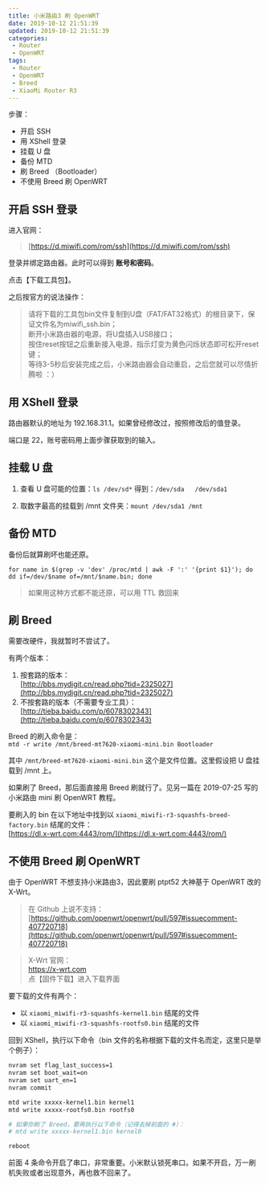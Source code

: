 ```yaml
---
title: 小米路由3 刷 OpenWRT
date: 2019-10-12 21:51:39
updated: 2019-10-12 21:51:39
categories:
 - Router
 - OpenWRT
tags:
 - Router
 - OpenWRT
 - Breed
 - XiaoMi Router R3
---
```



步骤：  
- 开启 SSH
- 用 XShell 登录
- 挂载 U 盘
- 备份 MTD
- 刷 Breed （Bootloader）
- 不使用 Breed 刷 OpenWRT

<!-- more -->

## 开启 SSH 登录

进入官网：  
> [https://d.miwifi.com/rom/ssh](https://d.miwifi.com/rom/ssh)

登录并绑定路由器。此时可以得到 **账号和密码**。  

点击【下载工具包】。

之后按官方的说法操作：

> 请将下载的工具包bin文件复制到U盘（FAT/FAT32格式）的根目录下，保证文件名为miwifi_ssh.bin；  
> 断开小米路由器的电源，将U盘插入USB接口；  
> 按住reset按钮之后重新接入电源，指示灯变为黄色闪烁状态即可松开reset键；  
> 等待3-5秒后安装完成之后，小米路由器会自动重启，之后您就可以尽情折腾啦 ：）  

## 用 XShell 登录

路由器默认的地址为 192.168.31.1。如果曾经修改过，按照修改后的值登录。

端口是 22，账号密码用上面步骤获取到的输入。

## 挂载 U 盘

1. 查看 U 盘可能的位置：`ls /dev/sd*`
   得到：`/dev/sda   /dev/sda1`

2. 取数字最高的挂载到 /mnt 文件夹：`mount /dev/sda1 /mnt`

## 备份 MTD

备份后就算刷坏也能还原。

`for name in $(grep -v 'dev' /proc/mtd | awk -F ':' '{print $1}'); do dd if=/dev/$name of=/mnt/$name.bin; done`

> 如果用这种方式都不能还原，可以用 TTL 救回来

## 刷 Breed

需要改硬件，我就暂时不尝试了。

有两个版本：  

1. 按套路的版本：  
   [http://bbs.mydigit.cn/read.php?tid=2325027](http://bbs.mydigit.cn/read.php?tid=2325027)
2. 不按套路的版本（不需要专业工具）：  
   [http://tieba.baidu.com/p/6078302343](http://tieba.baidu.com/p/6078302343)  

Breed 的刷入命令是：  
`mtd -r write /mnt/breed-mt7620-xiaomi-mini.bin Bootloader`  

其中 `/mnt/breed-mt7620-xiaomi-mini.bin` 这个是文件位置。这里假设把 U 盘挂载到 /mnt 上。

如果刷了 Breed，那后面直接用 Breed 刷就行了。见另一篇在 2019-07-25 写的小米路由 mini 刷 OpenWRT 教程。

要刷入的 bin 在以下地址中找到以 `xiaomi_miwifi-r3-squashfs-breed-factory.bin` 结尾的文件：  
[https://dl.x-wrt.com:4443/rom/](https://dl.x-wrt.com:4443/rom/)

## 不使用 Breed 刷 OpenWRT

由于 OpenWRT 不想支持小米路由3，因此要刷 ptpt52 大神基于 OpenWRT 改的 X-Wrt。  

> 在 Github 上说不支持：  
> [https://github.com/openwrt/openwrt/pull/597#issuecomment-407720718](https://github.com/openwrt/openwrt/pull/597#issuecomment-407720718)

> X-Wrt 官网：  
> https://x-wrt.com  
> 点【固件下载】进入下载界面

要下载的文件有两个：  
- 以 `xiaomi_miwifi-r3-squashfs-kernel1.bin` 结尾的文件
- 以 `xiaomi_miwifi-r3-squashfs-rootfs0.bin` 结尾的文件

回到 XShell，执行以下命令（bin 文件的名称根据下载的文件名而定，这里只是举个例子）：
  
```bash
nvram set flag_last_success=1
nvram set boot_wait=on
nvram set uart_en=1
nvram commit

mtd write xxxxx-kernel1.bin kernel1
mtd write xxxxx-rootfs0.bin rootfs0

# 如果你刷了 Breed，要再执行以下命令（记得去掉前面的 #）：
# mtd write xxxxx-kernel1.bin kernel0

reboot
```

前面 4 条命令开启了串口，非常重要。小米默认锁死串口。如果不开启，万一刷机失败或者出现意外，再也救不回来了。

